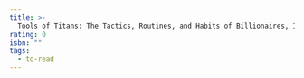 ```yaml
---
title: >-
  Tools of Titans: The Tactics, Routines, and Habits of Billionaires, Icons, and World-Class Performers
rating: 0
isbn: ""
tags:
  - to-read
---
```


